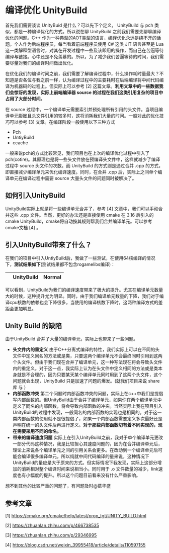 # 编译优化 UnityBuild

首先我们需要谈谈 UnityBuid 是什么？可以先下个定义， UnityBuild 与 pch 类似，都是一种编译优化的方式。所以说在聊 UnityBuild 之前我们需要先聊聊编译优化的问题。C++ 作为一种典型的AOT类型的语言，编译优化永远是绕不开的话题。个人作为后端程序员，每当看着前端程序员使用 C# 这类 JIT 语言甚至是 Lua 这一类解释型语言时，对其在开发过程中一些及该即用的操作，而自己在苦逼等待编译与链接。心中还是不免羡慕的。所以，为了减少我们苦逼等待的时间，我们需要尽量对我们的编译时间做出优化。

在优化我们的编译时间之前，我们需要了解编译过程中，什么操作耗时量最大？不知道是否各位与我之前一样，认为编译过程中的主要耗时在后端编译将中间代码编译为机器码的过程上。但实际上可以参考 [2] 这篇文章。**利用文章中的一些数据我们会惊讶的发现，实际上前端编译器 source 的过程在我们这类引用复杂的项目中占用了大部分时间。**

在 source 过程中，一个编译单元需要索引并预处理所有引用的头文件。当项目编译单元膨胀且头文件引用的较多时，这将消耗我们大量的时间。一般对此的优化技巧可以参考 [3] 文章。在编译阶段一般使用以下三种方式

- Pch
- UntiyBuild
- ccache

一般来说pch的方式比较常见，我们项目也在上次的编译优化过程中引入了pch(cotire)。其原理也是将一些头文件放在预编译头文件中，这样就减少了编译过程中 source 头文件的次数。而 UnityBuild 的方式则是通过合并 .cpp 的方式，即直接减少编译单元来优化编译速度。同时，在合并 .cpp 后，实际上之间单个编译单元在编译过程中需要 source 大量头文件的问题同时被解决了。

## 如何引入UnityBuild

UnityBuild实际上就是将一些编译单元合并了，参考 [4] 文章中，我们可以手动合并这些 .cpp 文件。当然，更好的办法还是直接使用 cmake 在 3.16 后引入的cmake UnityBuild，cmake将自动按其规则帮我们合并编译单元。可以参考cmake文档 [4] 。

## 引入UnityBuild带来了什么？

在我们的项目中引入UntiyBuild后，我做了一些测试，在使用64核编译的情况下，**测试结果如下**(测试结果都不包含rogamelibs编译)：

|  | UnityBuild | Normal |
| --- | --- | --- |

可以看到，UnityBuild为我们的编译速度带来了极大的提升。尤其在编译单元数量大的时候，这种提升尤为明显。同时，由于我们编译单元数量的下降，我们对于编译cpu核数的依赖也会下降很多，当使用的编译核数下降时，这两种编译方式的差距会更加明显。

## Unity Build 的缺陷

由于UnityBuild 合并了大量的编译单元，实际上也带来了一些问题。

- **头文件内的重定义**
由于C++分离式编译的特性，我们实际上可以在不同的头文件中定义同名的方法或是类，只要这两个编译单元不会最终同时引用到这两个头文件。但由于我们现在合并了编译单元，这一种写法现在将会导致头文件内的重定义。对于这一点，我实际上认为在头文件中定义相同的方法或是类本身就是不合理的，因为只要某天某个编译单元同时用到了这两个头文件，这个问题就会出现，UnityBuild 只是加速了问题的爆发。(就我们项目来说 share库 与 )
- **内部函数冲突**
第二个问题时内部函数冲突的问题，实际上在c++中我们是提倡写内部函数的。但UnityBuild由于合并了编译单元，如果你在两个编译单元中定义了同名的内部函数，将会导致内部函数的冲突。当然实际上我在项目引入UnityBuild的过程中发现，一般同名的内部函数的实现也是相同的。对于这一类内部函数的使用就不是很提倡了，如果一个内部函数需要定义多次最好还是声明在统一的头文件后再进行定义。**对于那些内部函数切有着不同实现的，现在需要采用不同的命名。**
- **带来的编译速度问题**
实际上在引入UnityBuild之前，我对于单个编译单元更改一部分代码这种情况，我是比较担心其速度问题的，因为在合并编译单元后，理论上来说各个编译单元之间的引用关系会更多。在改动到一个编译单元后可能会编译很多编译单元。所以纯就中间代码编译的量来说，这种情况下UnityBuild的量应是大于原来的方式。但实际情况下我发现，实际上这部分增加的消耗相对整个编译时间来说相当小。同时用于 .o 文件数量的减少，link速度也有小幅度的提升。所以这个问题目前看来没有什么严重影响。

想不到其他的比较严重的问题了，有问题及时@葛华盛

## 参考文章

[1] https://cmake.org/cmake/help/latest/prop_tgt/UNITY_BUILD.html

[2] https://zhuanlan.zhihu.com/p/466738535

[3] https://zhuanlan.zhihu.com/p/29346995

[4] https://blog.csdn.net/weixin_39955418/article/details/110597155